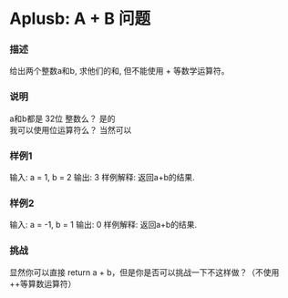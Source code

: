# Aplusb: A + B 问题
### 描述
给出两个整数a和b, 求他们的和, 但不能使用 + 等数学运算符。

### 说明
a和b都是 32位 整数么？
是的   
我可以使用位运算符么？
当然可以

### 样例1
输入:  a = 1, b = 2
输出: 3
样例解释: 返回a+b的结果.

### 样例2
输入:  a = -1, b = 1
输出: 0
样例解释: 返回a+b的结果.

### 挑战
显然你可以直接 return a + b，但是你是否可以挑战一下不这样做？（不使用++等算数运算符）